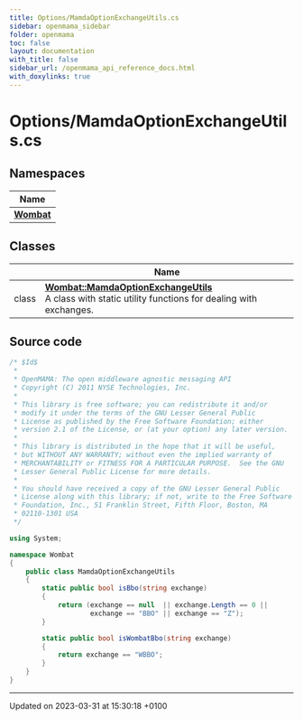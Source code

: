 ```yaml
---
title: Options/MamdaOptionExchangeUtils.cs
sidebar: openmama_sidebar
folder: openmama
toc: false
layout: documentation
with_title: false
sidebar_url: /openmama_api_reference_docs.html
with_doxylinks: true
---
```


# Options/MamdaOptionExchangeUtils.cs



## Namespaces

| Name           |
| -------------- |
| **[Wombat](namespaceWombat.html)**  |

## Classes

|                | Name           |
| -------------- | -------------- |
| class | **[Wombat::MamdaOptionExchangeUtils](classWombat_1_1MamdaOptionExchangeUtils.html)** <br>A class with static utility functions for dealing with exchanges.  |




## Source code

```csharp
/* $Id$
 *
 * OpenMAMA: The open middleware agnostic messaging API
 * Copyright (C) 2011 NYSE Technologies, Inc.
 *
 * This library is free software; you can redistribute it and/or
 * modify it under the terms of the GNU Lesser General Public
 * License as published by the Free Software Foundation; either
 * version 2.1 of the License, or (at your option) any later version.
 *
 * This library is distributed in the hope that it will be useful,
 * but WITHOUT ANY WARRANTY; without even the implied warranty of
 * MERCHANTABILITY or FITNESS FOR A PARTICULAR PURPOSE.  See the GNU
 * Lesser General Public License for more details.
 *
 * You should have received a copy of the GNU Lesser General Public
 * License along with this library; if not, write to the Free Software
 * Foundation, Inc., 51 Franklin Street, Fifth Floor, Boston, MA
 * 02110-1301 USA
 */

using System;

namespace Wombat
{
    public class MamdaOptionExchangeUtils
    {
        static public bool isBbo(string exchange)
        {
            return (exchange == null  || exchange.Length == 0 ||
                    exchange == "BBO" || exchange == "Z");
        }

        static public bool isWombatBbo(string exchange)
        {
            return exchange == "WBBO";
        }
    }
}
```


-------------------------------

Updated on 2023-03-31 at 15:30:18 +0100

